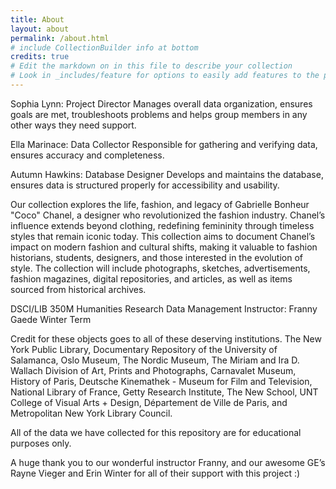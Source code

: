 ```yaml
---
title: About
layout: about
permalink: /about.html
# include CollectionBuilder info at bottom
credits: true
# Edit the markdown on in this file to describe your collection
# Look in _includes/feature for options to easily add features to the page
---
```


Sophia Lynn: 
Project Director
Manages overall data organization, ensures goals are met, troubleshoots problems and helps group members in any other ways they need support. 


Ella Marinace: 
Data Collector
Responsible for gathering and verifying data, ensures accuracy and completeness.


Autumn Hawkins: 
Database Designer
Develops and maintains the database, ensures data is structured properly for accessibility and usability.




Our collection explores the life, fashion, and legacy of Gabrielle Bonheur "Coco" Chanel, a designer who revolutionized the fashion industry. Chanel’s influence extends beyond clothing, redefining femininity through timeless styles that remain iconic today. This collection aims to document Chanel’s impact on modern fashion and cultural shifts, making it valuable to fashion historians, students, designers, and those interested in the evolution of style. The collection will include photographs, sketches, advertisements, fashion magazines, digital repositories, and articles, as well as items sourced from historical archives. 




DSCI/LIB 350M Humanities Research Data Management
Instructor: Franny Gaede
Winter Term




Credit for these objects goes to all of these deserving institutions. 
The New York Public Library, Documentary Repository of the University of Salamanca, Oslo Museum, The Nordic Museum, The Miriam and Ira D. Wallach Division of Art, Prints and Photographs, Carnavalet Museum, History of Paris, Deutsche Kinemathek - Museum for Film and Television, National Library of France, Getty Research Institute, The New School, UNT College of Visual Arts + Design, Département de Ville de Paris, and Metropolitan New York Library Council.




All of the data we have collected for this repository are for educational purposes only. 




A huge thank you to our wonderful instructor Franny, and our awesome GE’s Rayne Vieger and Erin Winter for all of their support with this project :)

